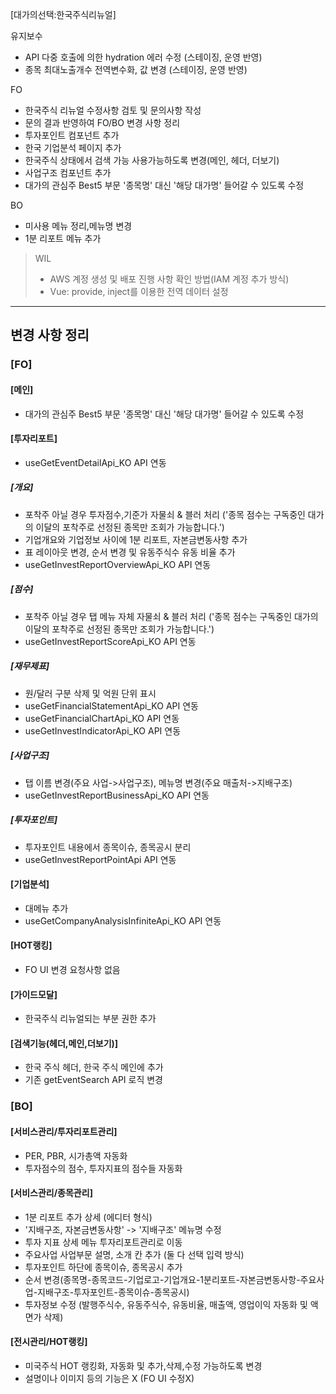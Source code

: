[대가의선택:한국주식리뉴얼]

유지보수

- API 다중 호출에 의한 hydration 에러 수정 (스테이징, 운영 반영)
- 종목 최대노출개수 전역변수화, 값 변경 (스테이징, 운영 반영)

FO

- 한국주식 리뉴얼 수정사항 검토 및 문의사항 작성
- 문의 결과 반영하여 FO/BO 변경 사항 정리
- 투자포인트 컴포넌트 추가
- 한국 기업분석 페이지 추가
- 한국주식 상태에서 검색 가능 사용가능하도록 변경(메인, 헤더, 더보기)
- 사업구조 컴포넌트 추가
- 대가의 관심주 Best5 부문 '종목명' 대신 '해당 대가명' 들어갈 수 있도록 수정

BO

- 미사용 메뉴 정리,메뉴명 변경
- 1분 리포트 메뉴 추가

> WIL
>
> - AWS 계정 생성 및 배포 진행 사항 확인 방법(IAM 계정 추가 방식)
> - Vue: provide, inject를 이용한 전역 데이터 설정

---

## 변경 사항 정리

### [FO]

#### [메인]

- 대가의 관심주 Best5 부문 '종목명' 대신 '해당 대가명' 들어갈 수 있도록 수정

#### [투자리포트]

- useGetEventDetailApi_KO API 연동

##### [개요]

- 포착주 아닐 경우 투자점수,기준가 자물쇠 & 블러 처리 ('종목 점수는 구독중인 대가의 이달의 포착주로 선정된 종목만 조회가 가능합니다.')
- 기업개요와 기업정보 사이에 1분 리포트, 자본금변동사항 추가
- 표 레이아웃 변경, 순서 변경 및 유동주식수 유동 비율 추가
- useGetInvestReportOverviewApi_KO API 연동

##### [점수]

- 포착주 아닐 경우 탭 메뉴 자체 자물쇠 & 블러 처리 ('종목 점수는 구독중인 대가의 이달의 포착주로 선정된 종목만 조회가 가능합니다.')
- useGetInvestReportScoreApi_KO API 연동

##### [재무제표]

- 원/달러 구분 삭제 및 억원 단위 표시
- useGetFinancialStatementApi_KO API 연동
- useGetFinancialChartApi_KO API 연동
- useGetInvestIndicatorApi_KO API 연동

##### [사업구조]

- 탭 이름 변경(주요 사업->사업구조), 메뉴명 변경(주요 매출처->지배구조)
- useGetInvestReportBusinessApi_KO API 연동

##### [투자포인트]

- 투자포인트 내용에서 종목이슈, 종목공시 분리
- useGetInvestReportPointApi API 연동

#### [기업분석]

- 대메뉴 추가
- useGetCompanyAnalysisInfiniteApi_KO API 연동

#### [HOT랭킹]

- FO UI 변경 요청사항 없음

#### [가이드모달]

- 한국주식 리뉴얼되는 부분 권한 추가

#### [검색기능(헤더,메인,더보기)]

- 한국 주식 헤더, 한국 주식 메인에 추가
- 기존 getEventSearch API 로직 변경

### [BO]

#### [서비스관리/투자리포트관리]

- PER, PBR, 시가총액 자동화
- 투자점수의 점수, 투자지표의 점수들 자동화

#### [서비스관리/종목관리]

- 1분 리포트 추가 상세 (에디터 형식)
- '지배구조, 자본금변동사항' -> '지배구조' 메뉴명 수정
- 투자 지표 상세 메뉴 투자리포트관리로 이동
- 주요사업 사업부문 설명, 소개 칸 추가 (둘 다 선택 입력 방식)
- 투자포인트 하단에 종목이슈, 종목공시 추가
- 순서 변경(종목명-종목코드-기업로고-기업개요-1분리포트-자본금변동사항-주요사업-지배구조-투자포인트-종목이슈-종목공시)
- 투자정보 수정 (발행주식수, 유동주식수, 유동비율, 매출액, 영업이익 자동화 및 액면가 삭제)

#### [전시관리/HOT랭킹]

- 미국주식 HOT 랭킹화, 자동화 및 추가,삭제,수정 가능하도록 변경
- 설명이나 이미지 등의 기능은 X (FO UI 수정X)
